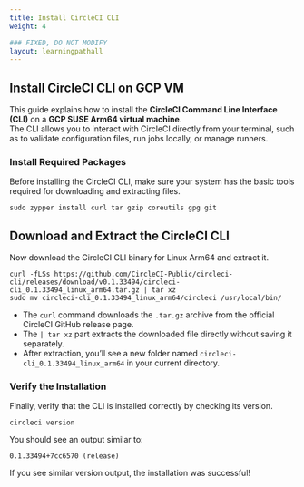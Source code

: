 ```yaml
---
title: Install CircleCI CLI
weight: 4

### FIXED, DO NOT MODIFY
layout: learningpathall
---
```


## Install CircleCI CLI on GCP VM
This guide explains how to install the **CircleCI Command Line Interface (CLI)** on a **GCP SUSE Arm64 virtual machine**.  
The CLI allows you to interact with CircleCI directly from your terminal, such as to validate configuration files, run jobs locally, or manage runners.

### Install Required Packages
Before installing the CircleCI CLI, make sure your system has the basic tools required for downloading and extracting files.

```console
sudo zypper install curl tar gzip coreutils gpg git
```

## Download and Extract the CircleCI CLI
Now download the CircleCI CLI binary for Linux Arm64 and extract it.

```console
curl -fLSs https://github.com/CircleCI-Public/circleci-cli/releases/download/v0.1.33494/circleci-cli_0.1.33494_linux_arm64.tar.gz | tar xz
sudo mv circleci-cli_0.1.33494_linux_arm64/circleci /usr/local/bin/
```
- The `curl` command downloads the `.tar.gz` archive from the official CircleCI GitHub release page.
- The `| tar xz` part extracts the downloaded file directly without saving it separately.
- After extraction, you’ll see a new folder named `circleci-cli_0.1.33494_linux_arm64` in your current directory.

### Verify the Installation
Finally, verify that the CLI is installed correctly by checking its version.

```console
circleci version
```
You should see an output similar to:
```output
0.1.33494+7cc6570 (release)
```
If you see similar version output, the installation was successful!
